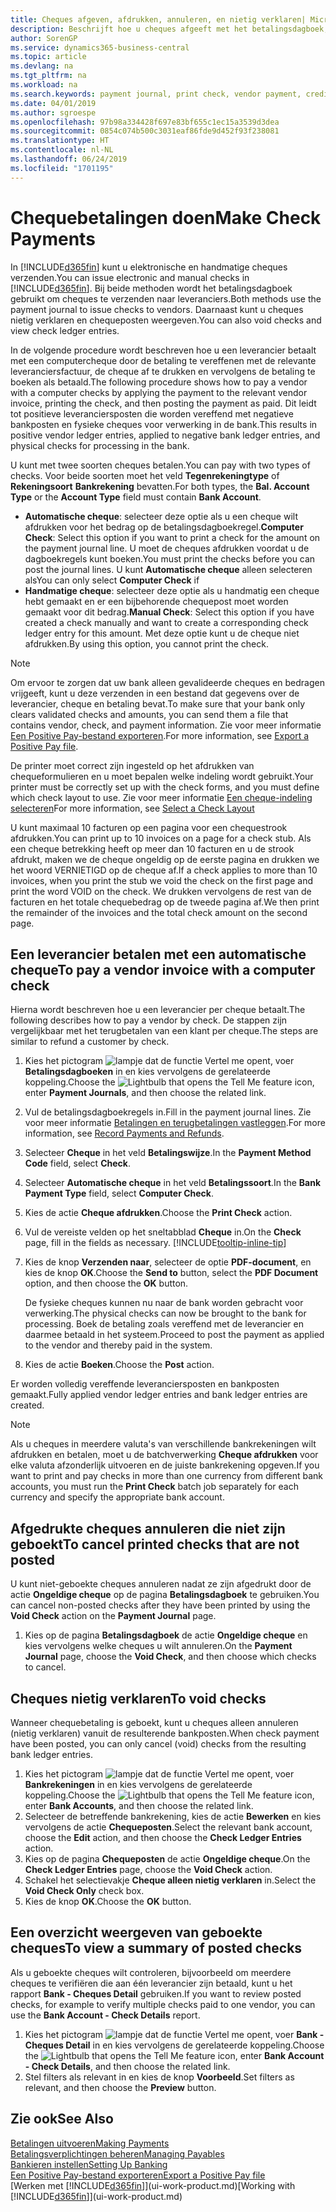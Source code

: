 ```yaml
---
title: Cheques afgeven, afdrukken, annuleren, en nietig verklaren| Microsoft Docs
description: Beschrijft hoe u cheques afgeeft met het betalingsdagboek, cheques afdrukt, en chequeposten nietig verklaart of weergeeft in Business Central.
author: SorenGP
ms.service: dynamics365-business-central
ms.topic: article
ms.devlang: na
ms.tgt_pltfrm: na
ms.workload: na
ms.search.keywords: payment journal, print check, vendor payment, creditor, debt, balance due, AP
ms.date: 04/01/2019
ms.author: sgroespe
ms.openlocfilehash: 97b98a334428f697e83bf655c1ec15a3539d3dea
ms.sourcegitcommit: 0854c074b500c3031eaf86fde9d452f93f238081
ms.translationtype: HT
ms.contentlocale: nl-NL
ms.lasthandoff: 06/24/2019
ms.locfileid: "1701195"
---
```

# <a name="make-check-payments"></a><span data-ttu-id="bfd0d-103">Chequebetalingen doen</span><span class="sxs-lookup"><span data-stu-id="bfd0d-103">Make Check Payments</span></span>
<span data-ttu-id="bfd0d-104">In [!INCLUDE[d365fin](includes/d365fin_md.md)] kunt u elektronische en handmatige cheques verzenden.</span><span class="sxs-lookup"><span data-stu-id="bfd0d-104">You can issue electronic and manual checks in [!INCLUDE[d365fin](includes/d365fin_md.md)].</span></span> <span data-ttu-id="bfd0d-105">Bij beide methoden wordt het betalingsdagboek gebruikt om cheques te verzenden naar leveranciers.</span><span class="sxs-lookup"><span data-stu-id="bfd0d-105">Both methods use the payment journal to issue checks to vendors.</span></span> <span data-ttu-id="bfd0d-106">Daarnaast kunt u cheques nietig verklaren en chequeposten weergeven.</span><span class="sxs-lookup"><span data-stu-id="bfd0d-106">You can also void checks and view check ledger entries.</span></span>

<span data-ttu-id="bfd0d-107">In de volgende procedure wordt beschreven hoe u een leverancier betaalt met een computercheque door de betaling te vereffenen met de relevante leveranciersfactuur, de cheque af te drukken en vervolgens de betaling te boeken als betaald.</span><span class="sxs-lookup"><span data-stu-id="bfd0d-107">The following procedure shows how to pay a vendor with a computer checks by applying the payment to the relevant vendor invoice, printing the check, and then posting the payment as paid.</span></span> <span data-ttu-id="bfd0d-108">Dit leidt tot positieve leveranciersposten die worden vereffend met negatieve bankposten en fysieke cheques voor verwerking in de bank.</span><span class="sxs-lookup"><span data-stu-id="bfd0d-108">This results in positive vendor ledger entries, applied to negative bank ledger entries, and physical checks for processing in the bank.</span></span>

<span data-ttu-id="bfd0d-109">U kunt met twee soorten cheques betalen.</span><span class="sxs-lookup"><span data-stu-id="bfd0d-109">You can pay with two types of checks.</span></span> <span data-ttu-id="bfd0d-110">Voor beide soorten moet het veld **Tegenrekeningtype** of **Rekeningsoort** **Bankrekening** bevatten.</span><span class="sxs-lookup"><span data-stu-id="bfd0d-110">For both types, the **Bal. Account Type** or the **Account Type** field must contain **Bank Account**.</span></span>

- <span data-ttu-id="bfd0d-111">**Automatische cheque**: selecteer deze optie als u een cheque wilt afdrukken voor het bedrag op de betalingsdagboekregel.</span><span class="sxs-lookup"><span data-stu-id="bfd0d-111">**Computer Check**: Select this option if you want to print a check for the amount on the payment journal line.</span></span> <span data-ttu-id="bfd0d-112">U moet de cheques afdrukken voordat u de dagboekregels kunt boeken.</span><span class="sxs-lookup"><span data-stu-id="bfd0d-112">You must print the checks before you can post the journal lines.</span></span> <span data-ttu-id="bfd0d-113">U kunt **Automatische cheque** alleen selecteren als</span><span class="sxs-lookup"><span data-stu-id="bfd0d-113">You can only select **Computer Check** if</span></span>
- <span data-ttu-id="bfd0d-114">**Handmatige cheque**: selecteer deze optie als u handmatig een cheque hebt gemaakt en er een bijbehorende chequepost moet worden gemaakt voor dit bedrag.</span><span class="sxs-lookup"><span data-stu-id="bfd0d-114">**Manual Check**: Select this option if you have created a check manually and want to create a corresponding check ledger entry for this amount.</span></span> <span data-ttu-id="bfd0d-115">Met deze optie kunt u de cheque niet afdrukken.</span><span class="sxs-lookup"><span data-stu-id="bfd0d-115">By using this option, you cannot print the check.</span></span>

> [!NOTE]  
> <span data-ttu-id="bfd0d-116">Om ervoor te zorgen dat uw bank alleen gevalideerde cheques en bedragen vrijgeeft, kunt u deze verzenden in een bestand dat gegevens over de leverancier, cheque en betaling bevat.</span><span class="sxs-lookup"><span data-stu-id="bfd0d-116">To make sure that your bank only clears validated checks and amounts, you can send them a file that contains vendor, check, and payment information.</span></span> <span data-ttu-id="bfd0d-117">Zie voor meer informatie [Een Positive Pay-bestand exporteren](finance-how-positive-pay.md).</span><span class="sxs-lookup"><span data-stu-id="bfd0d-117">For more information, see [Export a Positive Pay file](finance-how-positive-pay.md).</span></span>

<span data-ttu-id="bfd0d-118">De printer moet correct zijn ingesteld op het afdrukken van chequeformulieren en u moet bepalen welke indeling wordt gebruikt.</span><span class="sxs-lookup"><span data-stu-id="bfd0d-118">Your printer must be correctly set up with the check forms, and you must define which check layout to use.</span></span> <span data-ttu-id="bfd0d-119">Zie voor meer informatie [Een cheque-indeling selecteren](finance-how-define-check-layouts.md)</span><span class="sxs-lookup"><span data-stu-id="bfd0d-119">For more information, see [Select a Check Layout](finance-how-define-check-layouts.md)</span></span>

<span data-ttu-id="bfd0d-120">U kunt maximaal 10 facturen op een pagina voor een chequestrook afdrukken.</span><span class="sxs-lookup"><span data-stu-id="bfd0d-120">You can print up to 10 invoices on a page for a check stub.</span></span> <span data-ttu-id="bfd0d-121">Als een cheque betrekking heeft op meer dan 10 facturen en u de strook afdrukt, maken we de cheque ongeldig op de eerste pagina en drukken we het woord VERNIETIGD op de cheque af.</span><span class="sxs-lookup"><span data-stu-id="bfd0d-121">If a check applies to more than 10 invoices, when you print the stub we void the check on the first page and print the word VOID on the check.</span></span> <span data-ttu-id="bfd0d-122">We drukken vervolgens de rest van de facturen en het totale chequebedrag op de tweede pagina af.</span><span class="sxs-lookup"><span data-stu-id="bfd0d-122">We then print the remainder of the invoices and the total check amount on the second page.</span></span>

## <a name="to-pay-a-vendor-invoice-with-a-computer-check"></a><span data-ttu-id="bfd0d-123">Een leverancier betalen met een automatische cheque</span><span class="sxs-lookup"><span data-stu-id="bfd0d-123">To pay a vendor invoice with a computer check</span></span>
<span data-ttu-id="bfd0d-124">Hierna wordt beschreven hoe u een leverancier per cheque betaalt.</span><span class="sxs-lookup"><span data-stu-id="bfd0d-124">The following describes how to pay a vendor by check.</span></span> <span data-ttu-id="bfd0d-125">De stappen zijn vergelijkbaar met het terugbetalen van een klant per cheque.</span><span class="sxs-lookup"><span data-stu-id="bfd0d-125">The steps are similar to refund a customer by check.</span></span>

1. <span data-ttu-id="bfd0d-126">Kies het pictogram ![lampje dat de functie Vertel me opent](media/ui-search/search_small.png "Vertel me wat u wilt doen"), voer **Betalingsdagboeken** in en kies vervolgens de gerelateerde koppeling.</span><span class="sxs-lookup"><span data-stu-id="bfd0d-126">Choose the ![Lightbulb that opens the Tell Me feature](media/ui-search/search_small.png "Tell me what you want to do") icon, enter **Payment Journals**, and then choose the related link.</span></span>
2. <span data-ttu-id="bfd0d-127">Vul de betalingsdagboekregels in.</span><span class="sxs-lookup"><span data-stu-id="bfd0d-127">Fill in the payment journal lines.</span></span> <span data-ttu-id="bfd0d-128">Zie voor meer informatie [Betalingen en terugbetalingen vastleggen](payables-how-post-payments-refunds.md).</span><span class="sxs-lookup"><span data-stu-id="bfd0d-128">For more information, see [Record Payments and Refunds](payables-how-post-payments-refunds.md).</span></span>
3. <span data-ttu-id="bfd0d-129">Selecteer **Cheque** in het veld **Betalingswijze**.</span><span class="sxs-lookup"><span data-stu-id="bfd0d-129">In the **Payment Method Code** field, select **Check**.</span></span>
4. <span data-ttu-id="bfd0d-130">Selecteer **Automatische cheque** in het veld **Betalingssoort**.</span><span class="sxs-lookup"><span data-stu-id="bfd0d-130">In the **Bank Payment Type** field, select **Computer Check**.</span></span>
5. <span data-ttu-id="bfd0d-131">Kies de actie **Cheque afdrukken**.</span><span class="sxs-lookup"><span data-stu-id="bfd0d-131">Choose the **Print Check** action.</span></span>
6. <span data-ttu-id="bfd0d-132">Vul de vereiste velden op het sneltabblad **Cheque** in.</span><span class="sxs-lookup"><span data-stu-id="bfd0d-132">On the **Check** page, fill in the fields as necessary.</span></span> [!INCLUDE[tooltip-inline-tip](includes/tooltip-inline-tip_md.md)]
7. <span data-ttu-id="bfd0d-133">Kies de knop **Verzenden naar**, selecteer de optie **PDF-document**, en kies de knop **OK**.</span><span class="sxs-lookup"><span data-stu-id="bfd0d-133">Choose the **Send to** button, select the **PDF Document** option, and then choose the **OK** button.</span></span>

    <span data-ttu-id="bfd0d-134">De fysieke cheques kunnen nu naar de bank worden gebracht voor verwerking.</span><span class="sxs-lookup"><span data-stu-id="bfd0d-134">The physical checks can now be brought to the bank for processing.</span></span> <span data-ttu-id="bfd0d-135">Boek de betaling zoals vereffend met de leverancier en daarmee betaald in het systeem.</span><span class="sxs-lookup"><span data-stu-id="bfd0d-135">Proceed to post the payment as applied to the vendor and thereby paid in the system.</span></span>
8. <span data-ttu-id="bfd0d-136">Kies de actie **Boeken**.</span><span class="sxs-lookup"><span data-stu-id="bfd0d-136">Choose the **Post** action.</span></span>

<span data-ttu-id="bfd0d-137">Er worden volledig vereffende leveranciersposten en bankposten gemaakt.</span><span class="sxs-lookup"><span data-stu-id="bfd0d-137">Fully applied vendor ledger entries and bank ledger entries are created.</span></span>

> [!NOTE]  
> <span data-ttu-id="bfd0d-138">Als u cheques in meerdere valuta's van verschillende bankrekeningen wilt afdrukken en betalen, moet u de batchverwerking **Cheque afdrukken** voor elke valuta afzonderlijk uitvoeren en de juiste bankrekening opgeven.</span><span class="sxs-lookup"><span data-stu-id="bfd0d-138">If you want to print and pay checks in more than one currency from different bank accounts, you must run the **Print Check** batch job separately for each currency and specify the appropriate bank account.</span></span>

## <a name="to-cancel-printed-checks-that-are-not-posted"></a><span data-ttu-id="bfd0d-139">Afgedrukte cheques annuleren die niet zijn geboekt</span><span class="sxs-lookup"><span data-stu-id="bfd0d-139">To cancel printed checks that are not posted</span></span>
<span data-ttu-id="bfd0d-140">U kunt niet-geboekte cheques annuleren nadat ze zijn afgedrukt door de actie **Ongeldige cheque** op de pagina **Betalingsdagboek** te gebruiken.</span><span class="sxs-lookup"><span data-stu-id="bfd0d-140">You can cancel non-posted checks after they have been printed by using the **Void Check** action on the **Payment Journal** page.</span></span>

1. <span data-ttu-id="bfd0d-141">Kies op de pagina **Betalingsdagboek** de actie **Ongeldige cheque** en kies vervolgens welke cheques u wilt annuleren.</span><span class="sxs-lookup"><span data-stu-id="bfd0d-141">On the **Payment Journal** page, choose the **Void Check**, and then choose which checks to cancel.</span></span>

## <a name="to-void-checks"></a><span data-ttu-id="bfd0d-142">Cheques nietig verklaren</span><span class="sxs-lookup"><span data-stu-id="bfd0d-142">To void checks</span></span>
<span data-ttu-id="bfd0d-143">Wanneer chequebetaling is geboekt, kunt u cheques alleen annuleren (nietig verklaren) vanuit de resulterende bankposten.</span><span class="sxs-lookup"><span data-stu-id="bfd0d-143">When check payment have been posted, you can only cancel (void) checks from the resulting bank ledger entries.</span></span>

1. <span data-ttu-id="bfd0d-144">Kies het pictogram ![lampje dat de functie Vertel me opent](media/ui-search/search_small.png "Vertel me wat u wilt doen"), voer **Bankrekeningen** in en kies vervolgens de gerelateerde koppeling.</span><span class="sxs-lookup"><span data-stu-id="bfd0d-144">Choose the ![Lightbulb that opens the Tell Me feature](media/ui-search/search_small.png "Tell me what you want to do") icon, enter **Bank Accounts**, and then choose the related link.</span></span>
2. <span data-ttu-id="bfd0d-145">Selecteer de betreffende bankrekening, kies de actie **Bewerken** en kies vervolgens de actie **Chequeposten**.</span><span class="sxs-lookup"><span data-stu-id="bfd0d-145">Select the relevant bank account, choose the **Edit** action, and then choose the **Check Ledger Entries** action.</span></span>
3. <span data-ttu-id="bfd0d-146">Kies op de pagina **Chequeposten** de actie **Ongeldige cheque**.</span><span class="sxs-lookup"><span data-stu-id="bfd0d-146">On the **Check Ledger Entries** page, choose the **Void Check** action.</span></span>
4. <span data-ttu-id="bfd0d-147">Schakel het selectievakje **Cheque alleen nietig verklaren** in.</span><span class="sxs-lookup"><span data-stu-id="bfd0d-147">Select the **Void Check Only** check box.</span></span>
5. <span data-ttu-id="bfd0d-148">Kies de knop **OK**.</span><span class="sxs-lookup"><span data-stu-id="bfd0d-148">Choose the **OK** button.</span></span>

## <a name="to-view-a-summary-of-posted-checks"></a><span data-ttu-id="bfd0d-149">Een overzicht weergeven van geboekte cheques</span><span class="sxs-lookup"><span data-stu-id="bfd0d-149">To view a summary of posted checks</span></span>
<span data-ttu-id="bfd0d-150">Als u geboekte cheques wilt controleren, bijvoorbeeld om meerdere cheques te verifiëren die aan één leverancier zijn betaald, kunt u het rapport **Bank - Cheques Detail** gebruiken.</span><span class="sxs-lookup"><span data-stu-id="bfd0d-150">If you want to review posted checks, for example to verify multiple checks paid to one vendor, you can use the **Bank Account - Check Details** report.</span></span>
1. <span data-ttu-id="bfd0d-151">Kies het pictogram ![lampje dat de functie Vertel me opent](media/ui-search/search_small.png "Vertel me wat u wilt doen"), voer **Bank - Cheques Detail** in en kies vervolgens de gerelateerde koppeling.</span><span class="sxs-lookup"><span data-stu-id="bfd0d-151">Choose the ![Lightbulb that opens the Tell Me feature](media/ui-search/search_small.png "Tell me what you want to do") icon, enter **Bank Account - Check Details**, and then choose the related link.</span></span>
2. <span data-ttu-id="bfd0d-152">Stel filters als relevant in en kies de knop **Voorbeeld**.</span><span class="sxs-lookup"><span data-stu-id="bfd0d-152">Set filters as relevant, and then choose the **Preview** button.</span></span>

## <a name="see-also"></a><span data-ttu-id="bfd0d-153">Zie ook</span><span class="sxs-lookup"><span data-stu-id="bfd0d-153">See Also</span></span>
[<span data-ttu-id="bfd0d-154">Betalingen uitvoeren</span><span class="sxs-lookup"><span data-stu-id="bfd0d-154">Making Payments</span></span>](payables-make-payments.md)  
[<span data-ttu-id="bfd0d-155">Betalingsverplichtingen beheren</span><span class="sxs-lookup"><span data-stu-id="bfd0d-155">Managing Payables</span></span>](payables-manage-payables.md)  
[<span data-ttu-id="bfd0d-156">Bankieren instellen</span><span class="sxs-lookup"><span data-stu-id="bfd0d-156">Setting Up Banking</span></span>](bank-setup-banking.md)  
[<span data-ttu-id="bfd0d-157">Een Positive Pay-bestand exporteren</span><span class="sxs-lookup"><span data-stu-id="bfd0d-157">Export a Positive Pay file</span></span>](finance-how-positive-pay.md)  
<span data-ttu-id="bfd0d-158">[Werken met [!INCLUDE[d365fin](includes/d365fin_md.md)]](ui-work-product.md)</span><span class="sxs-lookup"><span data-stu-id="bfd0d-158">[Working with [!INCLUDE[d365fin](includes/d365fin_md.md)]](ui-work-product.md)</span></span>  
